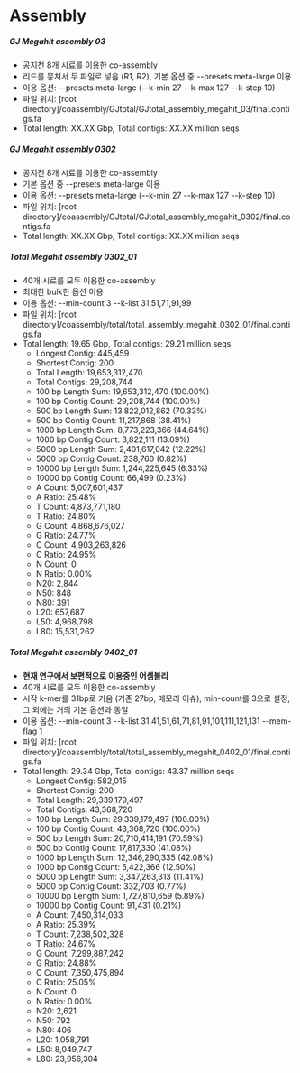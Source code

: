 # Assembly

##### GJ Megahit assembly 03

  - 공지천 8개 시료를 이용한 co-assembly
  - 리드를 뭉쳐서 두 파일로 넣음 (R1, R2), 기본 옵션 중 --presets meta-large 이용
  - 이용 옵션: --presets meta-large (--k-min 27 --k-max 127 --k-step 10)
  - 파일 위치: [root directory]/coassembly/GJtotal/GJtotal_assembly_megahit_03/final.contigs.fa
  - Total length: XX.XX Gbp, Total contigs: XX.XX million seqs


##### GJ Megahit assembly 0302

  - 공지천 8개 시료를 이용한 co-assembly
  - 기본 옵션 중 --presets meta-large 이용
  - 이용 옵션: --presets meta-large (--k-min 27 --k-max 127 --k-step 10)
  - 파일 위치: [root directory]/coassembly/GJtotal/GJtotal_assembly_megahit_0302/final.contigs.fa
  - Total length: XX.XX Gbp, Total contigs: XX.XX million seqs


##### Total Megahit assembly 0302_01

  - 40개 시료를 모두 이용한 co-assembly
  - 최대한 bulk한 옵션 이용
  - 이용 옵션: --min-count 3 --k-list 31,51,71,91,99
  - 파일 위치: [root directory]/coassembly/total/total_assembly_megahit_0302_01/final.contigs.fa
  - Total length: 19.65 Gbp, Total contigs: 29.21 million seqs
    - Longest Contig: 445,459
    - Shortest Contig: 200
    - Total Length: 19,653,312,470
    - Total Contigs: 29,208,744
    - 100 bp Length Sum: 19,653,312,470 (100.00%)
    - 100 bp Contig Count: 29,208,744 (100.00%)
    - 500 bp Length Sum: 13,822,012,862 (70.33%)
    - 500 bp Contig Count: 11,217,868 (38.41%)
    - 1000 bp Length Sum: 8,773,223,366 (44.64%)
    - 1000 bp Contig Count: 3,822,111 (13.09%)
    - 5000 bp Length Sum: 2,401,617,042 (12.22%)
    - 5000 bp Contig Count: 238,760 (0.82%)
    - 10000 bp Length Sum: 1,244,225,645 (6.33%)
    - 10000 bp Contig Count: 66,499 (0.23%)
    - A Count: 5,007,601,437
    - A Ratio: 25.48%
    - T Count: 4,873,771,180
    - T Ratio: 24.80%
    - G Count: 4,868,676,027
    - G Ratio: 24.77%
    - C Count: 4,903,263,826
    - C Ratio: 24.95%
    - N Count: 0
    - N Ratio: 0.00%
    - N20: 2,844
    - N50: 848
    - N80: 391
    - L20: 657,687
    - L50: 4,968,798
    - L80: 15,531,262


##### Total Megahit assembly 0402_01

  - **현재 연구에서 보편적으로 이용중인 어셈블리**
  - 40개 시료를 모두 이용한 co-assembly
  - 시작 k-mer를 31bp로 키움 (기존 27bp, 메모리 이슈), min-count를 3으로 설정, 그 외에는 거의 기본 옵션과 동일
  - 이용 옵션: --min-count 3 --k-list 31,41,51,61,71,81,91,101,111,121,131 --mem-flag 1
  - 파일 위치: [root directory]/coassembly/total/total_assembly_megahit_0402_01/final.contigs.fa
  - Total length: 29.34 Gbp, Total contigs: 43.37 million seqs
    - Longest Contig: 582,015
    - Shortest Contig: 200
    - Total Length: 29,339,179,497
    - Total Contigs: 43,368,720
    - 100 bp Length Sum: 29,339,179,497 (100.00%)
    - 100 bp Contig Count: 43,368,720 (100.00%)
    - 500 bp Length Sum: 20,710,414,191 (70.59%)
    - 500 bp Contig Count: 17,817,330 (41.08%)
    - 1000 bp Length Sum: 12,346,290,335 (42.08%)
    - 1000 bp Contig Count: 5,422,366 (12.50%)
    - 5000 bp Length Sum: 3,347,263,313 (11.41%)
    - 5000 bp Contig Count: 332,703 (0.77%)
    - 10000 bp Length Sum: 1,727,810,659 (5.89%)
    - 10000 bp Contig Count: 91,431 (0.21%)
    - A Count: 7,450,314,033
    - A Ratio: 25.39%
    - T Count: 7,238,502,328
    - T Ratio: 24.67%
    - G Count: 7,299,887,242
    - G Ratio: 24.88%
    - C Count: 7,350,475,894
    - C Ratio: 25.05%
    - N Count: 0
    - N Ratio: 0.00%
    - N20: 2,621
    - N50: 792
    - N80: 406
    - L20: 1,058,791
    - L50: 8,049,747
    - L80: 23,956,304


